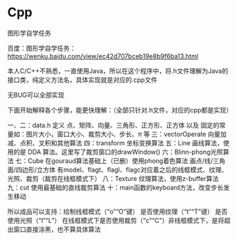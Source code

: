 # Cpp
图形学自学任务

百度：图形学自学任务：https://wenku.baidu.com/view/ec42d707bceb19e8b9f6ba13.html

本人C/C++不熟悉，一直使用Java，所以在这个程序中，将.h文件理解为Java的接口类，纯定义方法名，具体实现就是对应的.cpp文件

无BUG可以全部实现

下面开始解释各个步骤，能更快理解：（全部只针对.h文件，对应的cpp都是实现）

一、二：data.h 定义 点、矩阵、向量、三角形、正方形、正方体 以及 固定的常量如：图片大小，窗口大小、裁剪大小、步长、π 等
三：vectorOperate 向量加减、点积、叉积和其他算法
四：transform  坐标变换算法
五：Line 画线算法，使用的是 DDA 算法。这里写了裁剪窗口的drawWindow() 
六：Blinn-phong光照算法
七：Cube 在gouraud算法基础上（已删）使用phong着色算法 画点/线/三角面/四边形/立方体  有model、flagt、flagl、flagc对应着之后的线框模式、纹理、光照、裁剪（裁剪在线框模式下）
八：Texture 纹理算法，使用z-buffer算法
九：cut  使用最基础的直线裁剪算法
十：main函数的keyboard方法，改变步长发生移动

所以成品可以支持：绘制线框模式（“o”“O”键） 是否使用纹理（“t”“T”键） 是否使用光照（“l”“L”）  在线框模式下是否使用裁剪（“c”“C”）非线框模式下，是将超出窗口直接涂黑，也不算具体算法

